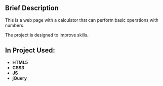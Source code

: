 
## Brief Description

This is a web page with a calculator that can perform basic operations with numbers.

The project is designed to improve skills.

## In Project Used:

* **HTML5**
* **CSS3** 
* **JS**
* **jQuery**